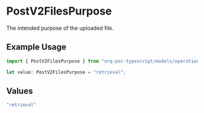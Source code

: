 # PostV2FilesPurpose

The intended purpose of the uploaded file.

## Example Usage

```typescript
import { PostV2FilesPurpose } from "orq-poc-typescript/models/operations";

let value: PostV2FilesPurpose = "retrieval";
```

## Values

```typescript
"retrieval"
```